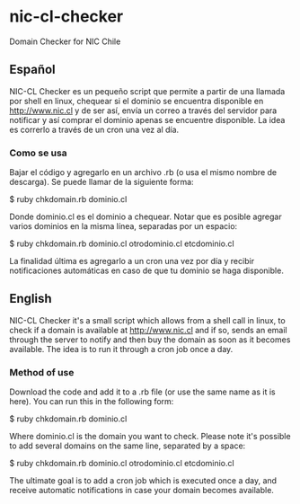 # nic-cl-checker
Domain Checker for NIC Chile

Español
-------
NIC-CL Checker es un pequeño script que permite a partir de una llamada por shell en linux, chequear si el dominio se 
encuentra disponible en <http://www.nic.cl> y de ser así, envía un correo a través del servidor para notificar y así
comprar el dominio apenas se encuentre disponible. La idea es correrlo a través de un cron una vez al día.

### Como se usa ###
Bajar el código y agregarlo en un archivo .rb (o usa el mismo nombre de descarga). Se puede llamar de la siguiente forma:

$ ruby chkdomain.rb dominio.cl

Donde dominio.cl es el dominio a chequear. Notar que es posible agregar varios dominios en la misma línea, separadas por 
un espacio:

$ ruby chkdomain.rb dominio.cl otrodominio.cl etcdominio.cl

La finalidad última es agregarlo a un cron una vez por día y recibir notificaciones automáticas en caso de que tu dominio
se haga disponible.

English
-------
NIC-CL Checker it's a small script which allows from a shell call in linux, to check if a domain is available at 
<http://www.nic.cl> and if so, sends an email through the server to notify and then buy the domain as soon as it becomes 
available. The idea is to run it through a cron job once a day.

### Method of use ###
Download the code and add it to a .rb file (or use the same name as it is here). You can run this in the following form:

$ ruby chkdomain.rb dominio.cl

Where dominio.cl is the domain you want to check. Please note it's possible to add several domains on the same line,
separated by a space:

$ ruby chkdomain.rb dominio.cl otrodominio.cl etcdominio.cl

The ultimate goal is to add a cron job which is executed once a day, and receive automatic notifications in case your 
domain becomes available.